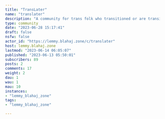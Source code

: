 ```yaml
---
title: "TransLater" 
name: "translater"
description: "A community for trans folk who transitioned or are transitioning later in life.Bigotry is not welcome. Please report any occurrences of homophobia, transphobia or other exclusionary content, and it will be removed! Users posting bigoted material will be perma banned/suspended."
type: community
date: "2023-06-28 15:17:41"
draft: false
nsfw: false
actor_id: "https://lemmy.blahaj.zone/c/translater"
host: lemmy.blahaj.zone
lastmod: "2023-06-14 06:05:07"
published: "2023-06-13 05:50:01"
subscribers: 89
posts: 2
comments: 17
weight: 2
dau: 1
wau: 1
mau: 10
instances:
- "lemmy_blahaj_zone"
tags: 
- "lemmy_blahaj_zone"

---
```

